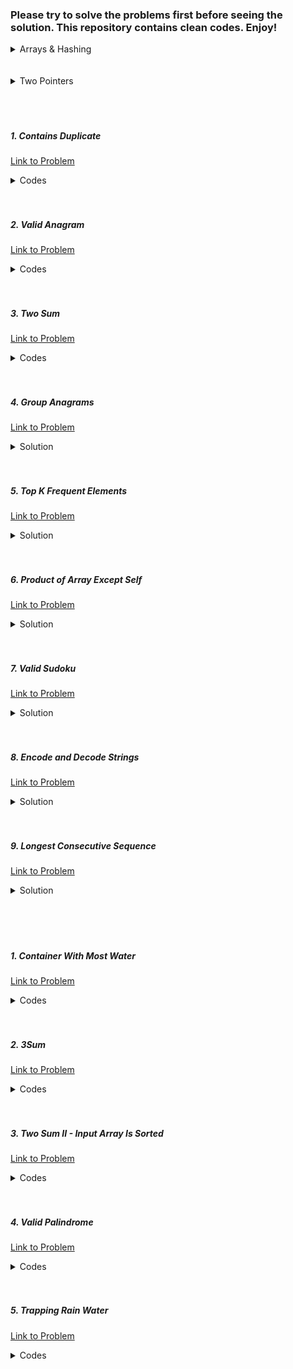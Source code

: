 ### Please try to solve the problems first before seeing the solution. This repository contains clean codes. Enjoy!

<details><summary>Arrays & Hashing</summary>

<p><a href="#1.1">1. Contains Duplicate</a></p>
<p><a href="#1.2">2. Valid Anagram</a></p>
<p><a href="#1.3">3. Two Sum</a></p>
<p><a href="#1.4">4. Group Anagrams</a></p>
<p><a href="#1.5">5. Top K Frequent Elements</a></p>
<p><a href="#1.6">6. Product of Array Except Self</a></p>
<p><a href="#1.7">7. Valid Sudoku</a></p>
<p><a href="#1.8">8. Encode and Decode Strings</a></p>
<p><a href="#1.9">9. Longest Consecutive Sequence</a></p>

</details>
<br>
<br>
<details><summary>Two Pointers</summary>

<p><a href="#2.1">1. Container With Most Water</a></p>
<p><a href="#2.2">2. 3Sum</a></p>
<p><a href="#2.3">3. Two Sum II - Input Array Is Sorted</a></p>
<p><a href="#2.4">4. Valid Palindrome</a></p>
<p><a href="#2.5">5. Trapping Rain Water</a></p>

</details>
<br>
<br>
<br>

<h5 id="#1.1">1. Contains Duplicate</h5>

[Link to Problem](https://leetcode.com/problems/contains-duplicate)

<details><summary>Codes</summary>

```java
import java.util.HashMap;
import java.util.Map;

public class LC217 {
    public boolean containsDuplicate(int[] nums) {
        Map<Integer, Integer> mp = new HashMap<>();
        for (int i : nums) {
            if (mp.get(i) != null) return true;
            mp.put(i, 1);
        }

        return false;
    }
}
```

</details>

<br>
<br>

<h5 id="#1.2">2. Valid Anagram</h5>

[Link to Problem](https://leetcode.com/problems/valid-anagram)

<details><summary>Codes</summary>

```java
public class LC242 {
    public boolean isAnagram(String s, String t) {
        if (s.length() != t.length()) return false;
        int[] count = new int[26];
        for (int i = 0; i < s.length(); i++) {
            count[(int) s.charAt(i) - 97]++;
            count[(int) t.charAt(i) - 97]--;
        }

        for (int i = 0; i < 26; i++) {
            if (count[i] != 0) return false;
        }

        return true;
    }
}
```

</details>

<br>
<br>

<h5 id="#1.3">3. Two Sum</h5>

[Link to Problem](https://leetcode.com/problems/two-sum)

<details><summary>Codes</summary>

```java
import java.util.HashMap;
import java.util.Map;

public class LC1 {
    public int[] twoSum(int[] nums, int target) {
        Map<Integer, Integer> index = new HashMap<>();
        for (int i = 0; i < nums.length; i++) {
            if (index.get(target - nums[i]) != null) return new int[] {index.get(target - nums[i]), i};
            index.put(nums[i], i);
        }

        return new int[] { -1};
    }
}
```

</details>

<br>
<br>

<h5 id="1.4">4. Group Anagrams</h5>

[Link to Problem](https://leetcode.com/problems/group-anagrams)

<details><summary>Solution</summary>

```java
import java.util.ArrayList;
import java.util.HashMap;
import java.util.List;
import java.util.Map;

public class LC49 {
    public List<List<String>> groupAnagrams(String[] strs) {
        Map<String, Integer> index = new HashMap<>();
        List<List<String>> answer = new ArrayList<>();

        for (String s : strs) {
            int[] count = new int[26];
            for (int i = 0; i < s.length(); i++) {
                int ch = (int)s.charAt(i) - 97;
                count[ch]++;
            }
            StringBuilder str = new StringBuilder();
            for (int i = 0; i < 26; i++) {
                if (count[i] > 0) {
                    char ch = (char)(i + 97);
                    str.append(String.valueOf(ch).repeat(count[i]));
                }
            }

            String str_clone = str.toString();
            if (index.get(str_clone) == null) {
                answer.add(new ArrayList<>());
                index.put(str_clone, answer.size() - 1);
            }

            answer.get(index.get(str_clone)).add(s);
        }

        return answer;
    }
}
```

</details>

<br>
<br>

<h5 id="1.5">5. Top K Frequent Elements</h5>

[Link to Problem](https://leetcode.com/problems/top-k-frequent-elements/)

<details><summary>Solution</summary>

```java
import java.util.ArrayList;
import java.util.HashMap;
import java.util.List;
import java.util.Map;

public class LC347 {
    public int[] topKFrequent(int[] nums, int k) {
        Map<Integer, Integer> mp = new HashMap<>();
        int max_count = 0;
        for (int i : nums) {
            mp.merge(i, 1, Integer::sum);
            max_count = Math.max(mp.get(i), max_count);
        }

        List<List<Integer>> bucket = new ArrayList<>(max_count + 1);
        for (int i = 0; i <= max_count; i++) bucket.add(new ArrayList<>());
        for (int i : mp.keySet()) bucket.get(mp.get(i)).add(i);

        int[] answer = new int[k];
        for (int i = max_count, j = 0; i >= 1 && j < k; i--) {
            if (bucket.get(i).size() > 0) {
                for (int ii : bucket.get(i)) answer[j++] = ii;
            }
        }

        return answer;
    }
}
```

</details>

<br>
<br>

<h5 id="1.6">6. Product of Array Except Self</h5>

[Link to Problem](https://leetcode.com/problems/product-of-array-except-self/)

<details><summary>Solution</summary>

```java
public class LC238 {
    public int[] productExceptSelf(int[] nums) {
        int n = nums.length;
        int[] answer = new int[n];
        int current_product = 1;

        for (int i = 0; i < n; i++) {
            answer[i] = current_product;
            current_product *= nums[i];
        }

        current_product = 1;
        for (int i = n - 1; i >= 0; i--) {
            answer[i] *= current_product;
            current_product *= nums[i];
        }

        return answer;
    }
}
```

</details>

<br>
<br>

<h5 id="1.7">7. Valid Sudoku</h5>

[Link to Problem](https://leetcode.com/problems/valid-sudoku/)

<details><summary>Solution</summary>

```java
public class LC36 {
    public boolean isValidSudoku(char[][] board) {
        for (int i = 0; i < 9; i++) {
            boolean[] row = new boolean[10];
            boolean[] column = new boolean[10];
            for (int j = 0; j < 9; j++) {
                if (board[i][j] != '.' && row[((int) board[i][j] - 48)]) return false;
                if (board[j][i] != '.' && column[((int) board[j][i] - 48)]) return false;
                if (board[i][j] != '.') row[((int) board[i][j] - 48)] = true;
                if (board[j][i] != '.') column[((int) board[j][i] - 48)] = true;
            }
        }

        for (int i = 0; i < 9; i += 3) {
            for (int j = 0; j < 9; j += 3) {
                boolean[] check = new boolean[10];
                for (int k = i; k < i + 3; k++) {
                    for (int l = j; l < j + 3; l++) {
                        if (board[k][l] == '.') continue;
                        if (check[((int) board[k][l] - 48)]) return false;
                        check[((int) board[k][l] - 48)] = true;
                    }
                }
            }
        }

        return true;
    }
}
```

</details>

<br>
<br>

<h5 id="1.8">8. Encode and Decode Strings</h5>

[Link to Problem](https://leetcode.com/problems/encode-and-decode-strings/)

<details><summary>Solution</summary>

```java
import java.util.ArrayList;
import java.util.Arrays;
import java.util.List;

public class LC271 {
    public static String encode(List<String> strs) {
        StringBuilder encoded_string = new StringBuilder();
        for (String s : strs) {
            for (int i = 0; i < s.length(); i++) {
                int ch = s.charAt(i);
                encoded_string.append(ch);
                encoded_string.append('-');
            }
            encoded_string.append("-");
        }

        return encoded_string.toString();
    }

    public static List<String> decode(String str) {
        StringBuilder s = new StringBuilder();
        StringBuilder now = new StringBuilder();
        List<String> answer = new ArrayList<>();
        for (int i = 0; i < str.length() - 1; ) {
            now.setLength(0);
            do {
                now.append(str.charAt(i));
                i++;
            } while (str.charAt(i) != '-');

            char ch = (char) Integer.parseInt(now.toString());
            s.append(ch);

            if (str.substring(i, i + 2).compareTo("--") == 0) {
                answer.add(s.toString());
                s.setLength(0);
                i += 2;
            } else i++;
        }

        return answer;
    }
}
```

</details>

<br>
<br>

<h5 id="1.9">9. Longest Consecutive Sequence</h5>

[Link to Problem](https://leetcode.com/problems/longest-consecutive-sequence/)

<details><summary>Solution</summary>

```java
import java.util.HashMap;
import java.util.Map;

public class LC128 {
    public int longestConsecutive(int[] nums) {
        Map<Integer, Integer> mp = new HashMap<>();
        for (int num : nums) mp.put(num, 1);
        int answer = 0;
        for (int num : nums) {
            if (mp.get(num) == 1 && mp.get(num + 1) == null) {
                int k = num;
                while (mp.get(k) != null && mp.get(k) != 0) k--;
                answer = Math.max(answer, num - k);
            }
        }

        return answer;
    }
}
```

</details>

<br>
<br>
<br>
<br>

<h5 id="2.1">1. Container With Most Water</h5>

[Link to Problem](https://leetcode.com/problems/container-with-most-water)

<details><summary>Codes</summary>

```java
public class LC11 {
    public int maxArea(int[] height) {
        int i = 0, j = height.length - 1, answer = 0;
        while (i < j) {
            answer = Math.max(answer, Math.min(height[i], height[j]) * (j - i));
            if (height[i] <= height[j]) i++;
            else j--;
        }

        return answer;
    }
}
```

</details>

<br>
<br>

<h5 id="2.2">2. 3Sum</h5>

[Link to Problem](https://leetcode.com/problems/3sum)

<details><summary>Codes</summary>

```java
import java.util.ArrayList;
import java.util.Arrays;
import java.util.List;

public class LC15 {
    public List<List<Integer>> threeSum(int[] nums) {
        Arrays.sort(nums);
        List<List<Integer>> answer = new ArrayList<>();

        for (int i = 0; i + 2 < nums.length; i++) {
            if (i > 0 && nums[i - 1] == nums[i]) continue;
            int j = i + 1, k = nums.length - 1;
            while (j < k) {
                int sum = nums[i] + nums[j] + nums[k];
                if (sum == 0) {
                    answer.add(new ArrayList<>());
                    answer.get(answer.size() - 1).add(nums[i]);
                    answer.get(answer.size() - 1).add(nums[j]);
                    answer.get(answer.size() - 1).add(nums[k]);
                    j++;
                    while (j < k && nums[j - 1] == nums[j]) j++;
                    k--;
                    while (j < k && nums[k + 1] == nums[k]) k--;
                } else if (sum < 0) {
                    j++;
                    while (j < k && nums[j - 1] == nums[j]) j++;
                } else {
                    k--;
                    while (j < k && nums[k + 1] == nums[k]) k--;
                }
            }
        }

        return answer;
    }
}
```

</details>

<br>
<br>

<h5 id="2.3">3. Two Sum II - Input Array Is Sorted</h5>

[Link to Problem](https://leetcode.com/problems/two-sum-ii-input-array-is-sorted)

<details><summary>Codes</summary>

```java
public class LC167 {
    public int[] twoSum(int[] numbers, int target) {
        int i = 0, j = numbers.length - 1;
        while (i < j) {
            int sum = numbers[i] + numbers[j];
            if (sum == target) return new int[] {i + 1, j + 1};
            if (sum < target) i++;
            else j--;
        }

        return new int[] { -1};
    }
}
```

</details>

<br>
<br>

<h5 id="2.4">4. Valid Palindrome</h5>

[Link to Problem](https://leetcode.com/problems/valid-palindrome)

<details><summary>Codes</summary>

```java
public class LC125 {
    public boolean isPalindrome(String s) {
        StringBuilder str = new StringBuilder();
        for (int i = 0; i < s.length(); i++) {
            char ch = Character.toLowerCase(s.charAt(i));
            if ((ch >= 'a' && ch <= 'z') || (ch >= '0' && ch <= '9')) str.append(ch);
        }

        int i = 0, j = str.length() - 1;
        while (i < j) {
            if (str.charAt(i++) != str.charAt(j--)) return false;
        }

        return true;
    }
}
```

</details>

<br>
<br>

<h5 id="2.5">5. Trapping Rain Water</h5>

[Link to Problem](https://leetcode.com/problems/trapping-rain-water)

<details><summary>Codes</summary>

```java
class LC42 {
    public int trap(int[] height) {
        int water_trapped = 0, i = 0, j = height.length - 1, maxL = height[0], maxR = height[height.length - 1];
        while (i < j) {
            if (maxL <= maxR) {
                i++;
                water_trapped += Math.max(maxL - height[i], 0);
                maxL = Math.max(maxL, height[i]);
            } else {
                j--;
                water_trapped += Math.max(maxR - height[j], 0);
                maxR = Math.max(maxR, height[j]);
            }
        }

        return water_trapped;
    }
}
```

</details>
